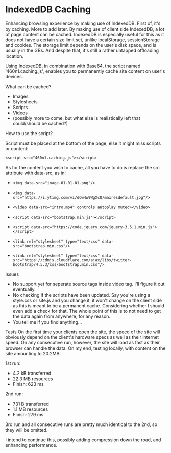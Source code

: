 # IndexedDB Caching
Enhancing browsing experience by making use of IndexedDB. First of, it's by caching. More to add later.
By making use of client side IndexedDB, a lot of page content can be cached.
IndexedDB is especially useful for this as it does not have a certain size limit set, unlike localStorage, sessionStorage and cookies.
The storage limit depends on the user's disk space, and is usually in the GBs.
And despite that, it's still a rather untapped offloading location.

Using IndexedDB, in combination with Base64, the script named '460n1.caching.js', enables you to permanently cache site content on user's devices.

What can be cached?
- Images
- Stylesheets
- Scripts
- Videos
- (possibly more to come, but what else is realistically left that could/should be cached?)

How to use the script?
  
Script must be placed at the bottom of the page, else it might miss scripts or content:

```<script src="460n1.caching.js"></script>```


As for the content you wish to cache, all you have to do is replace the src attribute with data-src, as in:

- ```<img data-src="image-01-01-01.png"/>```

- ```<img data-src="https://i.ytimg.com/vi/dQw4w9WgXcQ/maxresdefault.jpg"/>```

- ```<video data-src="intro.mp4" controls autoplay muted></video>```

- ```<script data-src="bootstrap.min.js"></script>```

- ```<script data-src="https://code.jquery.com/jquery-3.5.1.min.js"></script>```

- ```<link rel="stylesheet" type="text/css" data-src="bootstrap.min.css"/>```

- ```<link rel="stylesheet" type="text/css" data-src="https://cdnjs.cloudflare.com/ajax/libs/twitter-bootstrap/4.5.3/css/bootstrap.min.css"/>```


Issues
- No support yet for seperate source tags inside video tag. I'll figure it out eventually.
- No checking if the scripts have been updated. Say you're using a style.css or site.js and you change it, it won't change on the client side as this is meant to be a permanent cache. Considering whether I should even add a check for that. The whole point of this is to not need to get the data again from anywhere, for any reason.
- You tell me if you find anything...

Tests
On the first time your clients open the site, the speed of the site will obviously depend on the client's hardware specs as well as their internet speed. On any consecutive run, however, the site will load as fast as their browser can handle the data.
On my end, testing locally, with content on the site amounting to 20.2MB:

1st run: 
- 4.2 kB transferred
- 22.3 MB resources
- Finish: 623 ms

2nd run:
- 731 B transferred
- 1.1 MB resources
- Finish: 279 ms

3rd run and all consecutive runs are pretty much identical to the 2nd, so they will be omitted.
    
I intend to continue this, possibly adding compression down the road, and enhancing performance.
